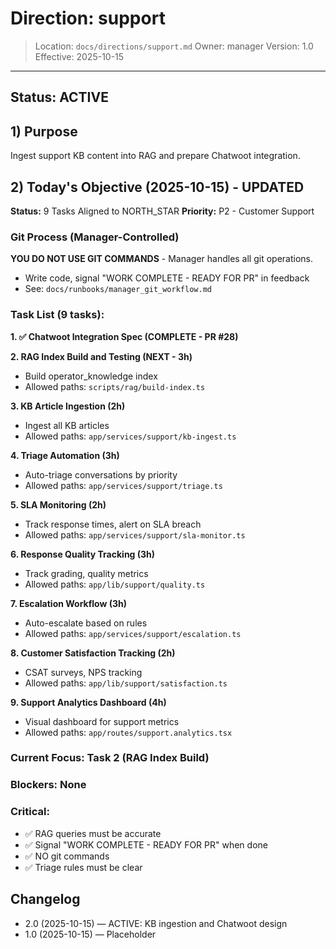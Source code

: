 # Direction: support

> Location: `docs/directions/support.md`
> Owner: manager
> Version: 1.0
> Effective: 2025-10-15

---

## Status: ACTIVE

## 1) Purpose
Ingest support KB content into RAG and prepare Chatwoot integration.

## 2) Today's Objective (2025-10-15) - UPDATED

**Status:** 9 Tasks Aligned to NORTH_STAR
**Priority:** P2 - Customer Support

### Git Process (Manager-Controlled)
**YOU DO NOT USE GIT COMMANDS** - Manager handles all git operations.
- Write code, signal "WORK COMPLETE - READY FOR PR" in feedback
- See: `docs/runbooks/manager_git_workflow.md`

### Task List (9 tasks):

**1. ✅ Chatwoot Integration Spec (COMPLETE - PR #28)**

**2. RAG Index Build and Testing (NEXT - 3h)**
- Build operator_knowledge index
- Allowed paths: `scripts/rag/build-index.ts`

**3. KB Article Ingestion (2h)**
- Ingest all KB articles
- Allowed paths: `app/services/support/kb-ingest.ts`

**4. Triage Automation (3h)**
- Auto-triage conversations by priority
- Allowed paths: `app/services/support/triage.ts`

**5. SLA Monitoring (2h)**
- Track response times, alert on SLA breach
- Allowed paths: `app/services/support/sla-monitor.ts`

**6. Response Quality Tracking (3h)**
- Track grading, quality metrics
- Allowed paths: `app/lib/support/quality.ts`

**7. Escalation Workflow (3h)**
- Auto-escalate based on rules
- Allowed paths: `app/services/support/escalation.ts`

**8. Customer Satisfaction Tracking (2h)**
- CSAT surveys, NPS tracking
- Allowed paths: `app/lib/support/satisfaction.ts`

**9. Support Analytics Dashboard (4h)**
- Visual dashboard for support metrics
- Allowed paths: `app/routes/support.analytics.tsx`

### Current Focus: Task 2 (RAG Index Build)

### Blockers: None

### Critical:
- ✅ RAG queries must be accurate
- ✅ Signal "WORK COMPLETE - READY FOR PR" when done
- ✅ NO git commands
- ✅ Triage rules must be clear

## Changelog
* 2.0 (2025-10-15) — ACTIVE: KB ingestion and Chatwoot design
* 1.0 (2025-10-15) — Placeholder
